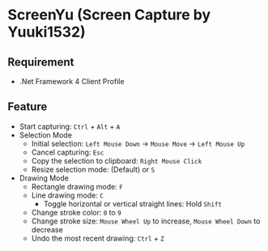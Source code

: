 # ScreenYu (Screen Capture by Yuuki1532)

## Requirement
- .Net Framework 4 Client Profile

## Feature

- Start capturing: `Ctrl` + `Alt` + `A`
- Selection Mode
	- Initial selection: `Left Mouse Down` -> `Mouse Move` -> `Left Mouse Up`
	- Cancel capturing: `Esc` 
	- Copy the selection to clipboard: `Right Mouse Click`
	- Resize selection mode: (Default) or `S`
- Drawing Mode
	- Rectangle drawing mode: `F`
	- Line drawing mode: `C`
		- Toggle horizontal or vertical straight lines: Hold `Shift`
	- Change stroke color: `0` to `9`
	- Change stroke size: `Mouse Wheel Up` to increase, `Mouse Wheel Down` to decrease
	- Undo the most recent drawing: `Ctrl` + `Z`

